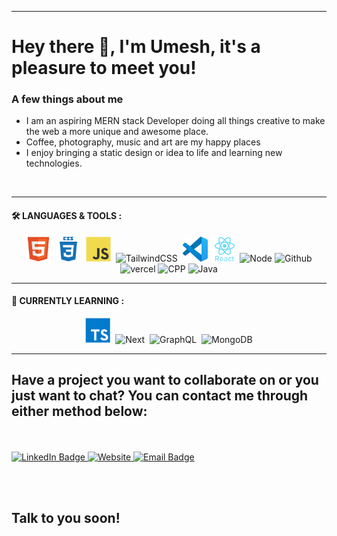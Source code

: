 

<!---
Vargos98/Vargos98 is a ✨ special ✨ repository because its `README.md` (this file) appears on your GitHub profile.
You can click the Preview link to take a look at your changes.
--->



---



# Hey there :wave:, I'm Umesh, it's a pleasure to meet you!

### A few things about me
- I am an aspiring MERN stack Developer doing all things creative to make the web a more unique and awesome place.
- Coffee, photography, music and art are my happy places 
- I enjoy bringing a static design or idea to life and learning new technologies.



<br>

---

#### :hammer_and_wrench: LANGUAGES & TOOLS :
<div align="center" >
<div>
  <img src="https://github.com/devicons/devicon/blob/master/icons/html5/html5-original.svg" title="HTML5" alt="HTML" width="40" height="40"/>&nbsp;
  <img src="https://github.com/devicons/devicon/blob/master/icons/css3/css3-plain-wordmark.svg"  title="CSS3" alt="CSS" width="40" height="40"/>&nbsp;
  <img src="https://github.com/devicons/devicon/blob/master/icons/javascript/javascript-original.svg" title="JavaScript" alt="JavaScript" width="40" height="40"/>&nbsp;
    <img src="https://logowik.com/content/uploads/images/tailwind-css3232.logowik.com.webp" title="TailwindCSS" alt="TailwindCSS" width="40" height="40" />&nbsp;
<!--   <img src="https://github.com/devicons/devicon/blob/master/icons/git/git-original-wordmark.svg" title="Git" alt="Git" width="40" height="40"/>&nbsp; -->
  <img src="https://github.com/devicons/devicon/blob/master/icons/vscode/vscode-original.svg" title="VSCode" alt="VSCode" width="40" height="40"/>&nbsp;
  <img src="https://github.com/devicons/devicon/blob/master/icons/react/react-original-wordmark.svg" title="React" alt="React" width="40" height="40"/>
  <img src="https://cdn-icons-png.flaticon.com/512/919/919825.png" title="Node" alt="Node" width="40" height="40"/>
  <img src="https://w7.pngwing.com/pngs/914/758/png-transparent-github-social-media-computer-icons-logo-android-github-logo-computer-wallpaper-banner-thumbnail.png" title="Github" alt="Github" width="40" height="40"/>
  <img src="https://images.prismic.io/contrary-research/0f4e0201-e82a-4356-b167-ee0610ec7ad0_Vercel.jpeg?auto=compress,format" title="vercel" alt="vercel" width="40" height="40"/>
  <img src="https://cdn.iconscout.com/icon/free/png-256/free-cplusplus-1-1175244.png?f=webp" title="CPP" alt="CPP" width="40" height="40"/>
  <img src="https://w7.pngwing.com/pngs/578/816/png-transparent-java-class-file-java-platform-standard-edition-java-development-kit-java-runtime-environment-coffee-jar-text-class-orange-thumbnail.png" title="Java" alt="Java" width="40" height="40"/>

 
</div>
</div>

---

#### :book: CURRENTLY LEARNING :
<div align="center">
<!--   <img src="https://github.com/devicons/devicon/blob/master/icons/javascript/javascript-original.svg" title="JavaScript" alt="JavaScript" width="40" height="40"/>&nbsp;<img src="https://github.com/devicons/devicon/blob/master/icons/react/react-original-wordmark.svg" title="React" alt="React" width="40" height="40"/>&nbsp; -->
 <img src="https://github.com/devicons/devicon/blob/master/icons/typescript/typescript-plain.svg" title="Typescript" alt="Typescript" width="40" height="40"/>&nbsp;
 <img src="https://seeklogo.com/images/N/next-js-icon-logo-EE302D5DBD-seeklogo.com.png" title="Next" alt="Next" width="40" height="40"/>&nbsp;
 <img src="https://graphql-kr.github.io/img/twitter_image.png" title="GraphQL" alt="GraphQL" width="40" height="40"/>&nbsp;
 <img src="https://www.pngitem.com/pimgs/m/385-3850320_png-transparent-mongodb-icon-mongodb-logo-png-download.png" title="MongoDB" alt="MongoDB" width="40" height="40"/>
  </div>

---

## Have a project you want to collaborate on or you just want to chat? You can contact me through either method below:
<div id="badges" width="500px" margin="10px auto" display="flex"  align-items="center" justify-items="space-between">
  <br><br>
  <a href="https://www.linkedin.com/in/umesh-kumar98/">
      <img src="https://static-00.iconduck.com/assets.00/linkedin-icon-1024x1024-net2o24e.png" alt="LinkedIn Badge" width="30" height="30"/>
      </a>
  <a href="https://umeshkumar.vercel.app/ ">
      <img src="https://www.freepnglogos.com/uploads/logo-website-png/logo-website-website-icon-with-png-and-vector-format-for-unlimited-22.png" alt="Website"  width="30" height="30" />
      </a> 
  <a href="mailto:Vargos98@gmail.com">
      <img src="https://static.vecteezy.com/system/resources/previews/016/716/465/original/gmail-icon-free-png.png" alt="Email Badge"  width="30" height="30"/>
      </a>
  <!--   <a href="https://www.instagram.com/umesh.ekthataxi/">
    <img src="https://static.vecteezy.com/system/resources/previews/017/743/717/original/instagram-icon-logo-free-png.png" alt="Instagram Badge"  width="30" height="30"/>
  </a>&nbsp; -->
  
  <br><br>
  
  <h2>Talk to you soon!</h2>
</div>
